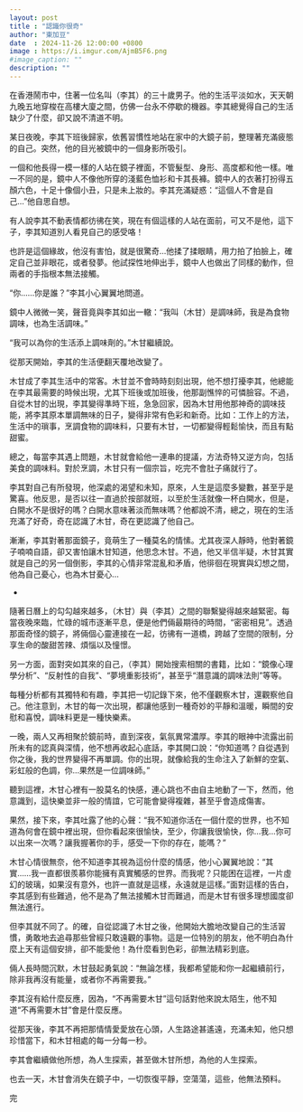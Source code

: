 ```yaml
---
layout: post
title : "認識你很奇"
author: "東加豆"
date  : 2024-11-26 12:00:00 +0800
image : https://i.imgur.com/AjmB5F6.png
#image_caption: ""
description: ""
---
```


在香港鬧市中，住著一位名叫（李其）的三十歲男子。他的生活平淡如水，天天朝九晚五地穿梭在高樓大廈之間，仿佛一台永不停歇的機器。李其總覺得自己的生活缺少了什麼，卻又說不清道不明。

<!--more-->

某日夜晚，李其下班後歸家，依舊習慣性地站在家中的大鏡子前，整理著充滿疲態的自己。突然，他的目光被鏡中的一個身影所吸引。

一個和他長得一模一樣的人站在鏡子裡面，不管髮型、身形、高度都和他一樣。唯一不同的是，鏡中人不像他所穿的淺藍色恤衫和卡其長褲。鏡中人的衣著打扮得五顏六色，十足十像個小丑，只是未上妝的。李其充滿疑惑：“這個人不會是自己...”他自思自想。

有人說李其不動表情都彷彿在笑，現在有個這樣的人站在面前，可又不是他，這下子，李其知道別人看見自己的感受咯！

也許是這個緣故，他沒有害怕，就是很驚奇...他揉了揉眼睛，用力拍了拍臉上，確定自己並非眼花，或者發夢。他試探性地伸出手，鏡中人也做出了同樣的動作，但兩者的手指根本無法接觸。

“你……你是誰？”李其小心翼翼地問道。

鏡中人微微一笑，聲音竟與李其如出一轍：“我叫（木甘）是調味師，我是為食物調味，也為生活調味。”

“我可以為你的生活添上調味劑的。”木甘繼續說。

從那天開始，李其的生活便翻天覆地改變了。

木甘成了李其生活中的常客。木甘並不會時時刻刻出現，他不想打擾李其，他總能在李其最需要的時候出現，尤其下班後或加班後，他那副憔悴的可憐臉容。不過，自從木甘的出現，李其變得準時下班，急急回家，因為木甘用他那神奇的調味技能，將李其原本單調無味的日子，變得非常有色彩和新奇。比如：工作上的方法，生活中的瑣事，烹調食物的調味料，只要有木甘，一切都變得輕鬆愉快，而且有點甜蜜。

總之，每當李其遇上問題，木甘就會給他一連串的提議，方法奇特又逆方向，包括美食的調味料。對於烹調，木甘只有一個宗旨，吃完不會肚子痛就行了。

李其對自己有所發現，他深處的渴望和未知，原來，人生是這麼多變數，甚至乎是驚喜。他反思，是否以往一直過於按部就班，以至於生活就像一杯白開水，但是，白開水不是很好的嗎？白開水意味著淡而無味嗎？他都說不清，總之，現在的生活充滿了好奇，奇在認識了木甘，奇在更認識了他自己。

漸漸，李其對著那面鏡子，竟萌生了一種莫名的情愫。尤其夜深人靜時，他對著鏡子喃喃自語，卻又害怕讓木甘知道，他思念木甘。不過，他又半信半疑，木甘其實就是自己的另一個倒影，李其的心情非常混亂和矛盾，他徘徊在現實與幻想之間，他為自己憂心，也為木甘憂心...

-

隨著日曆上的勾勾越來越多，（木甘）與（李其）之間的聯繫變得越來越緊密。每當夜晚來臨，忙碌的城市逐漸平息，便是他們倆最期待的時間，“密密相見”。透過那面奇怪的鏡子，將倆個心靈連接在一起，彷彿有一道橋，跨越了空間的限制，分享生命的酸甜苦辣、煩惱以及憧憬。

另一方面，面對突如其來的自己，（李其）開始搜索相關的書籍，比如：“鏡像心理學分析”、“反射性的自我”、“夢境重影技術”，甚至乎“潛意識的調味法則”等等。

每種分析都有其獨特和有趣，李其把一切記錄下來，他不僅觀察木甘，還觀察他自己。他注意到，木甘的每一次出現，都讓他感到一種奇妙的平靜和溫暖，瞬間的安慰和喜悅，調味料更是一種快樂素。

一晚，兩人又再相聚於鏡前時，直到深夜，氣氛異常濃厚。李其的眼神中流露出前所未有的認真與深情，他不想再收起心底話，李其開口說：“你知道嗎？自從遇到你之後，我的世界變得不再單調。你的出現，就像給我的生命注入了新鮮的空氣、彩虹般的色調，你...果然是一位調味師。”

聽到這裡，木甘心裡有一股莫名的快感，連心跳也不由自主地動了一下，然而，他意識到，這快樂並非一般的情誼，它可能會變得複雜，甚至乎會造成傷害。

果然，接下來，李其吐露了他的心聲：“我不知道你活在一個什麼的世界，也不知道為何會在鏡中裡出現，但你看起來很愉快，至少，你讓我很愉快，你...我...你可以出來一次嗎？讓我握著你的手，感受一下你的存在，能嗎？”

木甘心情很無奈，他不知道李其視為這份什麼的情感，他小心翼翼地說：“其實……我一直都很羨慕你能擁有真實觸感的世界。而我呢？只能困在這裡，一片虛幻的玻璃，如果沒有意外，也許一直就是這樣，永遠就是這樣。”面對這樣的告白，李其感到有些難過，他不是為了無法接觸木甘而難過，而是木甘有很多理想國度卻無法進行。

但李其就不同了。的確，自從認識了木甘之後，他開始大膽地改變自己的生活習慣，勇敢地去追尋那些曾經只敢遠觀的事物。這是一位特別的朋友，他不明白為什麼上天有這個安排，卻不能愛他！為什麼看到色彩，卻無法精彩到底。

倆人長時間沉默，木甘鼓起勇氣說：“無論怎樣，我都希望能和你一起繼續前行，除非我再沒有能量，或者你不再需要我。”

李其沒有給什麼反應，因為，“不再需要木甘”這句話對他來說太陌生，他不知道“不再需要木甘”會是什麼反應。

從那天後，李其不再把那情情愛愛放在心頭，人生路途甚遙遠，充滿未知，他只想珍惜當下，和木甘相處的每一分每一秒。

李其會繼續做他所想，為人生探索，甚至做木甘所想，為他的人生探索。

也去一天，木甘會消失在鏡子中，一切恢復平靜，空蕩蕩，這些，他無法預料。

完

<!--END-->